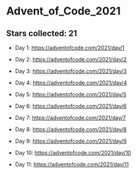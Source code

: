 # Advent_of_Code_2021

## Stars collected: 21

* Day 1: https://adventofcode.com/2021/day/1

* Day 2: https://adventofcode.com/2021/day/2

* Day 3: https://adventofcode.com/2021/day/3

* Day 4: https://adventofcode.com/2021/day/4

* Day 5: https://adventofcode.com/2021/day/5

* Day 6: https://adventofcode.com/2021/day/6

* Day 7: https://adventofcode.com/2021/day/7

* Day 8: https://adventofcode.com/2021/day/8

* Day 9: https://adventofcode.com/2021/day/9

* Day 10: https://adventofcode.com/2021/day/10

* Day 11: https://adventofcode.com/2021/day/11
